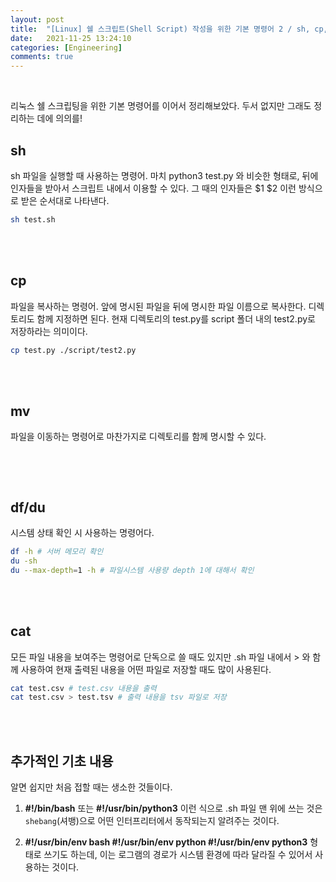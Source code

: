 ```yaml
---
layout: post
title:  "[Linux] 쉘 스크립트(Shell Script) 작성을 위한 기본 명령어 2 / sh, cp, mv, rm, tar, echo"
date:   2021-11-25 13:24:10
categories: [Engineering]
comments: true
---
```

<br>

리눅스 쉘 스크립팅을 위한 기본 명령어를 이어서 정리해보았다. 두서 없지만 그래도 정리하는 데에 의의를!


## sh
sh 파일을 실행할 때 사용하는 명령어. 마치 python3 test.py 와 비슷한 형태로, 뒤에 인자들을 받아서 스크립트 내에서 이용할 수 있다. 그 때의 인자들은 $1 $2 이런 방식으로 받은 순서대로 나타낸다.

```bash
sh test.sh
``` 

<br><br>

## cp
파일을 복사하는 명령어. 앞에 명시된 파일을 뒤에 명시한 파일 이름으로 복사한다. 디렉토리도 함께 지정하면 된다. 현재 디렉토리의 test.py를 script 폴더 내의 test2.py로 저장하라는 의미이다.

```bash
cp test.py ./script/test2.py
```

<br><br>

## mv
파일을 이동하는 명령어로 마찬가지로 디렉토리를 함께 명시할 수 있다.

```bash

```

<br><br>

## df/du
시스템 상태 확인 시 사용하는 명령어다. 

```bash
df -h # 서버 메모리 확인
du -sh
du --max-depth=1 -h # 파일시스템 사용량 depth 1에 대해서 확인
```  

<br><br>

## cat
모든 파일 내용을 보여주는 명령어로 단독으로 쓸 때도 있지만 .sh 파일 내에서 > 와 함께 사용하여 현재 출력된 내용을 어떤 파일로 저장할 때도 많이 사용된다.

```bash
cat test.csv # test.csv 내용을 출력
cat test.csv > test.tsv # 출력 내용을 tsv 파일로 저장
```  

<br><br>

## 추가적인 기초 내용
알면 쉽지만 처음 접할 때는 생소한 것들이다.
1. **#!/bin/bash** 또는 **#!/usr/bin/python3** 이런 식으로 .sh 파일 맨 위에 쓰는 것은 `shebang`(셔뱅)으로 어떤 인터프리터에서 동작되는지 알려주는 것이다.

2. **#!/usr/bin/env bash #!/usr/bin/env python #!/usr/bin/env python3** 형태로 쓰기도 하는데, 이는 로그램의 경로가 시스템 환경에 따라 달라질 수 있어서 사용하는 것이다.

